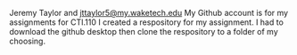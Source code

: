 Jeremy Taylor and jttaylor5@my.waketech.edu
My Github account is for my assignments for CTI.110
I created a respository for my assignment.
I had to download the github desktop then clone the respository to a folder of my choosing.

